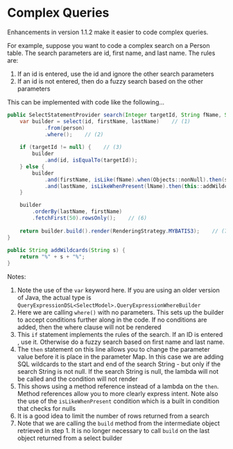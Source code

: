 # Complex Queries
Enhancements in version 1.1.2 make it easier to code complex queries.

For example, suppose you want to code a complex search on a Person table. The search parameters are id, first name, and last name. The rules are:

1. If an id is entered, use the id and ignore the other search parameters
1. If an id is not entered, then do a fuzzy search based on the other parameters

This can be implemented with code like the following...

```java
public SelectStatementProvider search(Integer targetId, String fName, String lName) {
    var builder = select(id, firstName, lastName)    // (1)
            .from(person)
            .where();    // (2)
        
    if (targetId != null) {    // (3)
        builder
            .and(id, isEqualTo(targetId));
    } else {
        builder
            .and(firstName, isLike(fName).when(Objects::nonNull).then(s -> "%" + s + "%"))    // (4)
            .and(lastName, isLikeWhenPresent(lName).then(this::addWildcards));    // (5)
    }

    builder
        .orderBy(lastName, firstName)
        .fetchFirst(50).rowsOnly();    // (6)
        
    return builder.build().render(RenderingStrategy.MYBATIS3);    // (7)
}
    
public String addWildcards(String s) {
    return "%" + s + "%";
}
```

Notes:

1. Note the use of the `var` keyword here. If you are using an older version of Java, the actual type is `QueryExpressionDSL<SelectModel>.QueryExpressionWhereBuilder`
1. Here we are calling `where()` with no parameters. This sets up the builder to accept conditions further along in the code. If no conditions are added, then the where clause will not be rendered
1. This `if` statement implements the rules of the search. If an ID is entered , use it. Otherwise do a fuzzy search based on first name and last name.
1. The `then` statement on this line allows you to change the parameter value before it is place in the parameter Map. In this case we are adding SQL wildcards to the start and end of the search String - but only if the search String is not null. If the search String is null, the lambda will not be called and the condition will not render
1. This shows using a method reference instead of a lambda on the `then`. Method references allow you to more clearly express intent. Note also the use of the `isLikeWhenPresent` condition which is a built in condition that checks for nulls
1. It is a good idea to limit the number of rows returned from a search
1. Note that we are calling the `build` method from the intermediate object retrieved in step 1. It is no longer necessary to call `build` on the last object returned from a select builder

